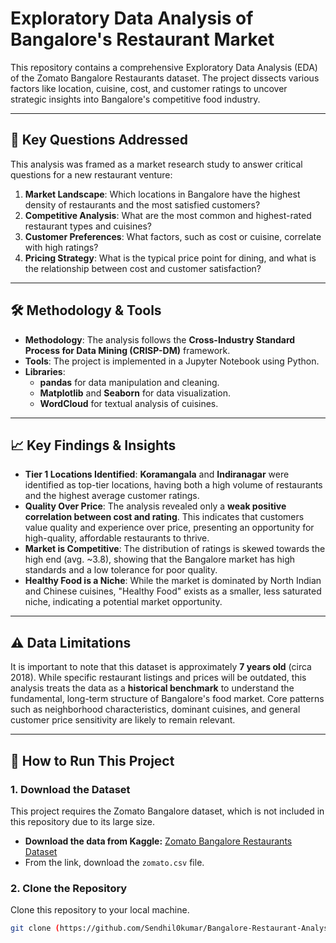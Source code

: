 # Exploratory Data Analysis of Bangalore's Restaurant Market

This repository contains a comprehensive Exploratory Data Analysis (EDA) of the Zomato Bangalore Restaurants dataset. The project dissects various factors like location, cuisine, cost, and customer ratings to uncover strategic insights into Bangalore's competitive food industry.

---

## 🎯 Key Questions Addressed

This analysis was framed as a market research study to answer critical questions for a new restaurant venture:
1.  **Market Landscape**: Which locations in Bangalore have the highest density of restaurants and the most satisfied customers?
2.  **Competitive Analysis**: What are the most common and highest-rated restaurant types and cuisines?
3.  **Customer Preferences**: What factors, such as cost or cuisine, correlate with high ratings?
4.  **Pricing Strategy**: What is the typical price point for dining, and what is the relationship between cost and customer satisfaction?

---

## 🛠️ Methodology & Tools

* **Methodology**: The analysis follows the **Cross-Industry Standard Process for Data Mining (CRISP-DM)** framework.
* **Tools**: The project is implemented in a Jupyter Notebook using Python.
* **Libraries**:
    * **pandas** for data manipulation and cleaning.
    * **Matplotlib** and **Seaborn** for data visualization.
    * **WordCloud** for textual analysis of cuisines.

---

## 📈 Key Findings & Insights

* **Tier 1 Locations Identified**: **Koramangala** and **Indiranagar** were identified as top-tier locations, having both a high volume of restaurants and the highest average customer ratings.
* **Quality Over Price**: The analysis revealed only a **weak positive correlation between cost and rating**. This indicates that customers value quality and experience over price, presenting an opportunity for high-quality, affordable restaurants to thrive.
* **Market is Competitive**: The distribution of ratings is skewed towards the high end (avg. ~3.8), showing that the Bangalore market has high standards and a low tolerance for poor quality.
* **Healthy Food is a Niche**: While the market is dominated by North Indian and Chinese cuisines, "Healthy Food" exists as a smaller, less saturated niche, indicating a potential market opportunity.

---

## ⚠️ Data Limitations

It is important to note that this dataset is approximately **7 years old** (circa 2018). While specific restaurant listings and prices will be outdated, this analysis treats the data as a **historical benchmark** to understand the fundamental, long-term structure of Bangalore's food market. Core patterns such as neighborhood characteristics, dominant cuisines, and general customer price sensitivity are likely to remain relevant.

---

## 🚀 How to Run This Project

### 1. Download the Dataset
This project requires the Zomato Bangalore dataset, which is not included in this repository due to its large size.

* **Download the data from Kaggle:** [Zomato Bangalore Restaurants Dataset](https://www.kaggle.com/datasets/himanshupoddar/zomato-bangalore-restaurants)
* From the link, download the `zomato.csv` file.

### 2. Clone the Repository
Clone this repository to your local machine.
```bash
git clone (https://github.com/Sendhil0kumar/Bangalore-Restaurant-Analysis.git)
